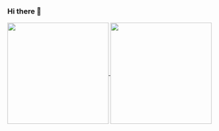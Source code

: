 ### Hi there 👋

<a href="https://github.com/jimneylee">
  <img align="center" src="https://github-readme-stats.anuraghazra1.vercel.app/api/top-langs/?username=eliotcao" height="230"/>
</a>
<a href="https://github.com/jimneylee">
  <img align="center" src="https://github-readme-stats.vercel.app/api?username=eliotcao&count_private=true&show_icons=true" height="230"/>
</a>


<!--
**EliotCao/EliotCao** is a ✨ _special_ ✨ repository because its `README.md` (this file) appears on your GitHub profile.

Here are some ideas to get you started:

- 🔭 I’m currently working on ...
- 🌱 I’m currently learning ...
- 👯 I’m looking to collaborate on ...
- 🤔 I’m looking for help with ...
- 💬 Ask me about ...
- 📫 How to reach me: ...
- 😄 Pronouns: ...
- ⚡ Fun fact: ...
-->

